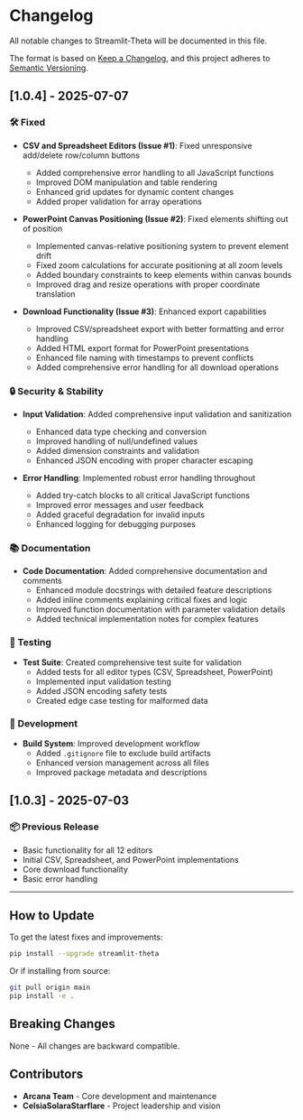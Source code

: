 # Changelog

All notable changes to Streamlit-Theta will be documented in this file.

The format is based on [Keep a Changelog](https://keepachangelog.com/en/1.0.0/),
and this project adheres to [Semantic Versioning](https://semver.org/spec/v2.0.0.html).

## [1.0.4] - 2025-07-07

### 🛠️ Fixed
- **CSV and Spreadsheet Editors (Issue #1)**: Fixed unresponsive add/delete row/column buttons
  - Added comprehensive error handling to all JavaScript functions
  - Improved DOM manipulation and table rendering
  - Enhanced grid updates for dynamic content changes
  - Added proper validation for array operations

- **PowerPoint Canvas Positioning (Issue #2)**: Fixed elements shifting out of position
  - Implemented canvas-relative positioning system to prevent element drift
  - Fixed zoom calculations for accurate positioning at all zoom levels
  - Added boundary constraints to keep elements within canvas bounds
  - Improved drag and resize operations with proper coordinate translation

- **Download Functionality (Issue #3)**: Enhanced export capabilities
  - Improved CSV/spreadsheet export with better formatting and error handling
  - Added HTML export format for PowerPoint presentations
  - Enhanced file naming with timestamps to prevent conflicts
  - Added comprehensive error handling for all download operations

### 🔒 Security & Stability
- **Input Validation**: Added comprehensive input validation and sanitization
  - Enhanced data type checking and conversion
  - Improved handling of null/undefined values
  - Added dimension constraints and validation
  - Enhanced JSON encoding with proper character escaping

- **Error Handling**: Implemented robust error handling throughout
  - Added try-catch blocks to all critical JavaScript functions
  - Improved error messages and user feedback
  - Added graceful degradation for invalid inputs
  - Enhanced logging for debugging purposes

### 📚 Documentation
- **Code Documentation**: Added comprehensive documentation and comments
  - Enhanced module docstrings with detailed feature descriptions
  - Added inline comments explaining critical fixes and logic
  - Improved function documentation with parameter validation details
  - Added technical implementation notes for complex features

### 🧪 Testing
- **Test Suite**: Created comprehensive test suite for validation
  - Added tests for all editor types (CSV, Spreadsheet, PowerPoint)
  - Implemented input validation testing
  - Added JSON encoding safety tests
  - Created edge case testing for malformed data

### 🔧 Development
- **Build System**: Improved development workflow
  - Added `.gitignore` file to exclude build artifacts
  - Enhanced version management across all files
  - Improved package metadata and descriptions

## [1.0.3] - 2025-07-03

### 📦 Previous Release
- Basic functionality for all 12 editors
- Initial CSV, Spreadsheet, and PowerPoint implementations
- Core download functionality
- Basic error handling

---

## How to Update

To get the latest fixes and improvements:

```bash
pip install --upgrade streamlit-theta
```

Or if installing from source:

```bash
git pull origin main
pip install -e .
```

## Breaking Changes

None - All changes are backward compatible.

## Contributors

- **Arcana Team** - Core development and maintenance
- **CelsiaSolaraStarflare** - Project leadership and vision